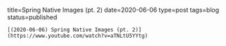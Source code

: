 
title=Spring Native Images (pt. 2)
date=2020-06-06
type=post
tags=blog
status=published
~~~~~~
[(2020-06-06) Spring Native Images (pt. 2)](https://www.youtube.com/watch?v=aTNLtU5YYtg) 
            